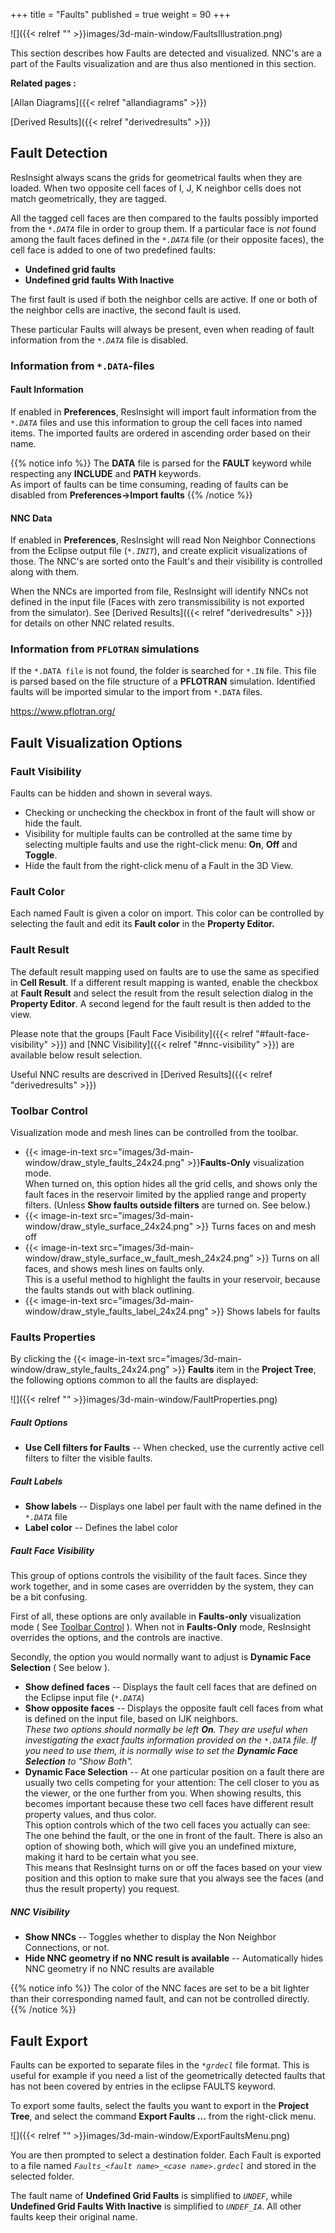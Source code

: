 +++
title = "Faults"
published = true
weight = 90
+++

![]({{< relref "" >}}images/3d-main-window/FaultsIllustration.png)

This section describes how Faults are detected and visualized. NNC's are a part of the Faults visualization and are thus also mentioned in this section. 

**Related pages :**

[Allan Diagrams]({{< relref "allandiagrams" >}})

[Derived Results]({{< relref "derivedresults" >}}) 

## Fault Detection

ResInsight always scans the grids for geometrical faults when they are loaded. When two opposite cell faces of I, J, K neighbor cells does not match geometrically, they are tagged. 

All the tagged cell faces are then compared to the faults possibly imported from the _`*.DATA`_ file in order to group them. If a particular face is *not* found among the fault faces defined in the _`*.DATA`_ file (or their opposite faces), the cell face is added to one of two predefined faults: 

- **Undefined grid faults** 
- **Undefined grid faults With Inactive** 
 
The first fault is used if both the neighbor cells are active. If one or both of the neighbor cells are inactive, the second fault is used. 

These particular Faults will always be present, even when reading of fault information from the _`*.DATA`_ file is disabled.

### Information from `*.DATA`-files

#### Fault Information
If enabled in **Preferences**, ResInsight will import fault information from the _`*.DATA`_ files and use this information to group the cell faces into named items. The imported faults are ordered in ascending order based on their name.

{{% notice info %}}
The <b>DATA</b> file is parsed for the <b>FAULT</b> keyword while respecting any <b>INCLUDE</b> and <b>PATH</b> keywords.<br>
As import of faults can be time consuming, reading of faults can be disabled from <b>Preferences->Import faults</b>
{{% /notice %}}

#### NNC Data
If enabled in **Preferences**, ResInsight will read Non Neighbor Connections from the Eclipse output file (_`*.INIT`_), and create explicit visualizations of those. 
The NNC's are sorted onto the Fault's and their visibility is controlled along with them.

When the NNCs are imported from file, ResInsight will identify NNCs not defined in the input file (Faces with zero transmissibility is not exported from the simulator). See [Derived Results]({{< relref "derivedresults" >}}) for details on other NNC related results.

### Information from `PFLOTRAN` simulations
If the `*.DATA file` is not found, the folder is searched for `*.IN` file. This file is parsed based on the file structure of a **PFLOTRAN** simulation. Identified faults will be imported simular to the import from `*.DATA` files.

https://www.pflotran.org/

## Fault Visualization Options

### Fault Visibility
Faults can be hidden and shown in several ways. 

- Checking or unchecking the checkbox in front of the fault will show or hide the fault. 
- Visibility for multiple faults can be controlled at the same time by selecting multiple faults and use the right-click menu: **On**, **Off** and **Toggle**. 
- Hide the fault from the  right-click menu of a Fault in the 3D View.

### Fault Color
Each named Fault is given a color on import. This color can be controlled by selecting the fault and edit its  **Fault color** in the **Property Editor.**

### Fault Result
The default result mapping used on faults are to use the same as specified in **Cell Result**. If a different result mapping is wanted, enable the checkbox at **Fault Result** and select the result from the result selection dialog in the **Property Editor**. A second legend for the fault result is then added to the view.

Please note that the groups [Fault Face Visibility]({{< relref "#fault-face-visibility" >}}) and [NNC Visibility]({{< relref "#nnc-visibility" >}}) are available below result selection.

Useful NNC results are descrived in [Derived Results]({{< relref "derivedresults" >}}) 

### Toolbar Control
Visualization mode and mesh lines can be controlled from the toolbar.

- {{< image-in-text src="images/3d-main-window/draw_style_faults_24x24.png" >}}**Faults-Only** visualization mode. 
   <br>When turned on, this option hides all the grid cells, and shows only the fault faces in the reservoir limited by the applied range and property filters. (Unless **Show faults outside filters** are turned on. See below.)
- {{< image-in-text src="images/3d-main-window/draw_style_surface_24x24.png" >}} Turns faces on and mesh off
- {{< image-in-text src="images/3d-main-window/draw_style_surface_w_fault_mesh_24x24.png" >}} Turns on all faces, and shows mesh lines on faults only.
   <br> This is a useful method to highlight the faults in your reservoir, because the faults stands out with black outlining. 
- {{< image-in-text src="images/3d-main-window/draw_style_faults_label_24x24.png" >}} Shows labels for faults  

### Faults Properties
By clicking the {{< image-in-text src="images/3d-main-window/draw_style_faults_24x24.png" >}} **Faults** item in the **Project Tree**, the following options common to all the faults are displayed: 

 ![]({{< relref "" >}}images/3d-main-window/FaultProperties.png)
 
##### Fault Options
- **Use Cell filters for Faults** -- When checked, use the currently active cell filters to filter the visible faults. 

##### Fault Labels
- **Show labels** -- Displays one label per fault with the name defined in the _`*.DATA`_ file
- **Label color** -- Defines the label color

##### Fault Face Visibility
This group of options controls the visibility of the fault faces. Since they work together, and in some cases are overridden by the system, they can be a bit confusing. 

First of all, these options are only available in **Faults-only** visualization mode ( See [Toolbar Control](#toolbar-control) ). When not in **Faults-Only** mode, ResInsight overrides the options, and the controls are inactive. 

Secondly, the option you would normally want to adjust is **Dynamic Face Selection** ( See below ).

- **Show defined faces** -- Displays the fault cell faces that are defined on the Eclipse input file (_`*.DATA`_)
- **Show opposite faces** -- Displays the opposite fault cell faces from what is defined on the input file, based on IJK neighbors.  
  *These two options should normally be left **On**. They are useful when investigating the exact faults information provided on the `*.DATA` file. If you need to use them, it is normally wise to set the **Dynamic Face Selection** to "Show Both".*
- **Dynamic Face Selection** -- At one particular position on a fault there are usually two cells competing for your attention: The cell closer to you as the viewer, or the one further from you. When showing results, this becomes important because these two cell faces have different result property values, and thus color.  
  This option controls which of the two cell faces you actually can see: The one behind the fault, or the one in front of the fault. There is also an option of showing both, which will give you an undefined mixture, making it hard to be certain what you see.  
  This means that ResInsight turns on or off the faces based on your view position and this option to make sure that you always see the faces (and thus the result property) you request.

##### NNC Visibility
 
- **Show NNCs** -- Toggles whether to display the Non Neighbor Connections, or not.
- **Hide NNC geometry if no NNC result is available** -- Automatically hides NNC geometry if no NNC results are available

{{% notice info %}}
The color of the NNC faces are set to be a bit lighter than their corresponding named fault, and can not be controlled directly.
{{% /notice %}}

## Fault Export

Faults can be exported to separate files in the _`*grdecl`_ file format. This is useful for example if you need a list of the geometrically detected faults that has not been covered by entries in the eclipse FAULTS keyword.  

To export some faults, select the faults you want to export in the **Project Tree**, and select the command **Export Faults ...** from the right-click menu.

 ![]({{< relref "" >}}images/3d-main-window/ExportFaultsMenu.png)

You are then prompted to select a destination folder. Each Fault is exported to a file named _`Faults_<fault name>_<case name>.grdecl`_ and stored in the selected folder. 

The fault name of **Undefined Grid Faults** is simplified to _`UNDEF`_, while **Undefined Grid Faults With Inactive** is simplified to _`UNDEF_IA`_. All other faults keep their original name.


